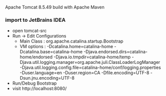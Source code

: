 Apache Tomcat 8.5.49 build with Apache Maven

### import to JetBrains IDEA

* open tomcat-src
* Run -> Edit Configurations
    * Main Class : org.apache.catalina.startup.Bootstrap
    * VM options : -Dcatalina.home=catalina-home
                   -Dcatalina.base=catalina-home
                   -Djava.endorsed.dirs=catalina-home/endorsed
                   -Djava.io.tmpdir=catalina-home/temp
                   -Djava.util.logging.manager=org.apache.juli.ClassLoaderLogManager
                   -Djava.util.logging.config.file=catalina-home/conf/logging.properties
                   -Duser.language=en
                   -Duser.region=CA
                   -Dfile.encoding=UTF-8
                   -Dsun.jnu.encoding=UTF-8
* Run/Debug Bootstrap
* visit http://localhost:8080/ 

